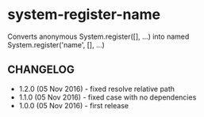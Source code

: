 # system-register-name
Converts anonymous System.register([], ...) into named System.register('name', [], ...)

## CHANGELOG
* 1.2.0 (05 Nov 2016) - fixed resolve relative path
* 1.1.0 (05 Nov 2016) - fixed case with no dependencies
* 1.0.0 (05 Nov 2016) - first release